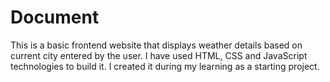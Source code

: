 # Document

This is a basic frontend website that displays weather details based on current city entered by the user. I have used HTML, CSS and JavaScript technologies to build it. I created it during my learning as a starting project. 
